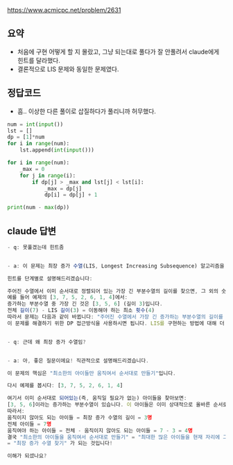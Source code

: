 <https://www.acmicpc.net/problem/2631>

## 요약
- 처음에 구현 어떻게 할 지 몰랐고, 그냥 되는대로 풀다가 잘 안풀려서 claude에게 힌트를 달라했다.
- 결론적으로 LIS 문제와 동일한 문제였다.

## 정답코드

- 흠.. 이상한 다른 풀이로 삽질하다가 풀리니까 허무했다.

```py
num = int(input())
lst = []
dp = [1]*num
for i in range(num):
    lst.append(int(input()))

for i in range(num):
    _max = 0
    for j in range(i):
        if dp[j] > _max and lst[j] < lst[i]:
            _max = dp[j]
            dp[i] = dp[j] + 1

print(num - max(dp))
```


## claude 답변
```js
- q: 못풀겠는데 힌트좀


- a: 이 문제는 최장 증가 수열(LIS, Longest Increasing Subsequence) 알고리즘을 활용하여 풀 수 있습니다.

힌트를 단계별로 설명해드리겠습니다:

주어진 수열에서 이미 순서대로 정렬되어 있는 가장 긴 부분수열의 길이를 찾으면, 그 외의 숫자들만 이동하면 됩니다.
예를 들어 예제의 [3, 7, 5, 2, 6, 1, 4]에서:
증가하는 부분수열 중 가장 긴 것은 [3, 5, 6] (길이 3)입니다.
전체 길이(7) - LIS 길이(3) = 이동해야 하는 최소 횟수(4)
따라서 문제는 다음과 같이 바뀝니다: "주어진 수열에서 가장 긴 증가하는 부분수열의 길이를 찾고, 전체 길이에서 빼면 답이 됩니다."
이 문제를 해결하기 위한 DP 접근방식을 사용하시면 됩니다. LIS를 구현하는 방법에 대해 더 자세한 힌트가 필요하신가요?


- q: 근데 왜 최장 증가 수열임?


- a: 아, 좋은 질문이에요! 직관적으로 설명해드리겠습니다.

이 문제의 핵심은 "최소한의 아이들만 움직여서 순서대로 만들기"입니다.

다시 예제를 봅시다: [3, 7, 5, 2, 6, 1, 4]

여기서 이미 순서대로 되어있는(즉, 움직일 필요가 없는) 아이들을 찾아보면:
[3, 5, 6]이라는 증가하는 부분수열이 있습니다. 이 아이들은 이미 상대적으로 올바른 순서로 서있어서 움직일 필요가 없습니다!
따라서:
움직이지 않아도 되는 아이들 = 최장 증가 수열의 길이 = 3명
전체 아이들 = 7명
움직여야 하는 아이들 = 전체 - 움직이지 않아도 되는 아이들 = 7 - 3 = 4명
결국 "최소한의 아이들을 움직여서 순서대로 만들기" = "최대한 많은 아이들을 현재 자리에 그대로 두기"
= "최장 증가 수열 찾기" 가 되는 것입니다!

이해가 되셨나요?
```
